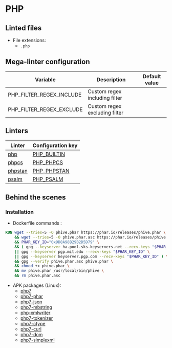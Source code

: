 <!-- markdownlint-disable MD003 MD020 MD033 MD041 -->
<!-- Generated by .automation/build.py, please do not update manually -->
# PHP

## Linted files

- File extensions:
  - `.php`

## Mega-linter configuration

| Variable | Description | Default value |
| ----------------- | -------------- | -------------- |
| PHP_FILTER_REGEX_INCLUDE | Custom regex including filter |  |
| PHP_FILTER_REGEX_EXCLUDE | Custom regex excluding filter |  |

## Linters

| Linter | Configuration key |
| ------ | ----------------- |
| [php](https://github.com/nvuillam/mega-linter/tree/master/docs/descriptors/php_php.md#readme) | [PHP_BUILTIN](https://github.com/nvuillam/mega-linter/tree/master/docs/descriptors/php_php.md#readme) |
| [phpcs](https://github.com/nvuillam/mega-linter/tree/master/docs/descriptors/php_phpcs.md#readme) | [PHP_PHPCS](https://github.com/nvuillam/mega-linter/tree/master/docs/descriptors/php_phpcs.md#readme) |
| [phpstan](https://github.com/nvuillam/mega-linter/tree/master/docs/descriptors/php_phpstan.md#readme) | [PHP_PHPSTAN](https://github.com/nvuillam/mega-linter/tree/master/docs/descriptors/php_phpstan.md#readme) |
| [psalm](https://github.com/nvuillam/mega-linter/tree/master/docs/descriptors/php_psalm.md#readme) | [PHP_PSALM](https://github.com/nvuillam/mega-linter/tree/master/docs/descriptors/php_psalm.md#readme) |

## Behind the scenes

### Installation

- Dockerfile commands :
```dockerfile
RUN wget --tries=5 -O phive.phar https://phar.io/releases/phive.phar \
    && wget --tries=5 -O phive.phar.asc https://phar.io/releases/phive.phar.asc \
    && PHAR_KEY_ID="0x9D8A98B29B2D5D79" \
    && ( gpg --keyserver ha.pool.sks-keyservers.net --recv-keys "$PHAR_KEY_ID" \
    || gpg --keyserver pgp.mit.edu --recv-keys "$PHAR_KEY_ID" \
    || gpg --keyserver keyserver.pgp.com --recv-keys "$PHAR_KEY_ID" ) \
    && gpg --verify phive.phar.asc phive.phar \
    && chmod +x phive.phar \
    && mv phive.phar /usr/local/bin/phive \
    && rm phive.phar.asc

```

- APK packages (Linux):
  - [php7](https://pkgs.alpinelinux.org/packages?branch=edge&name=php7)
  - [php7-phar](https://pkgs.alpinelinux.org/packages?branch=edge&name=php7-phar)
  - [php7-json](https://pkgs.alpinelinux.org/packages?branch=edge&name=php7-json)
  - [php7-mbstring](https://pkgs.alpinelinux.org/packages?branch=edge&name=php7-mbstring)
  - [php-xmlwriter](https://pkgs.alpinelinux.org/packages?branch=edge&name=php-xmlwriter)
  - [php7-tokenizer](https://pkgs.alpinelinux.org/packages?branch=edge&name=php7-tokenizer)
  - [php7-ctype](https://pkgs.alpinelinux.org/packages?branch=edge&name=php7-ctype)
  - [php7-curl](https://pkgs.alpinelinux.org/packages?branch=edge&name=php7-curl)
  - [php7-dom](https://pkgs.alpinelinux.org/packages?branch=edge&name=php7-dom)
  - [php7-simplexml](https://pkgs.alpinelinux.org/packages?branch=edge&name=php7-simplexml)

